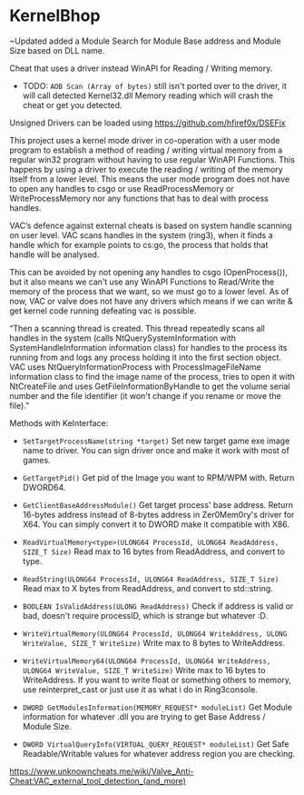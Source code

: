 # KernelBhop

~Updated added a Module Search for Module Base address and Module Size based on DLL name.

Cheat that uses a driver instead WinAPI for Reading / Writing memory. 

* TODO: `AOB Scan (Array of bytes)` still isn't ported over to the driver, it will call detected Kernel32.dll Memory reading which will crash the cheat or get you detected.

Unsigned Drivers can be loaded using https://github.com/hfiref0x/DSEFix

This project uses a kernel mode driver in co-operation with a user mode program to establish a method of reading / writing virtual memory from a regular win32 program without having to use regular WinAPI Functions. This happens by using a driver to execute the reading / writing of the memory itself from a lower level. This means the user mode program does not have to open any handles to csgo or use ReadProcessMemory or WriteProcessMemory nor any functions that has to deal with process handles.

VAC’s defence against external cheats is based on system handle scanning on user level. VAC scans handles in the system (ring3), when it finds a handle which for example points to cs:go, the process that holds that handle will be analysed.

This can be avoided by not opening any handles to csgo (OpenProcess()), but it also means we can’t use any WinAPI Functions to Read/Write the memory of the process that we want, so we must go to a lower level. As of now, VAC or valve does not have any drivers which means if we can write & get kernel code running defeating vac is possible.

“Then a scanning thread is created. This thread repeatedly scans all handles in the system (calls NtQuerySystemInformation with SystemHandleInformation information class) for handles to the process its running from and logs any process holding it into the first section object. VAC uses NtQueryInformationProcess with ProcessImageFileName information class to find the image name of the process, tries to open it with NtCreateFile and uses GetFileInformationByHandle to get the volume serial number and the file identifier (it won't change if you rename or move the file).”

Methods with KeInterface:

* `SetTargetProcessName(string *target)`
Set new target game exe image name to driver. You can sign driver once and make it work with most of games.

* `GetTargetPid()`
Get pid of the Image you want to RPM/WPM with. Return DWORD64.

* `GetClientBaseAddressModule()`
Get target process' base address. Return 16-bytes address instead of 8-bytes address in Zer0Mem0ry's driver for X64. You can simply convert it to DWORD make it compatible with X86.

* `ReadVirtualMemory<type>(ULONG64 ProcessId, ULONG64 ReadAddress, SIZE_T Size)`
Read max to 16 bytes from ReadAddress, and convert to type.

* `ReadString(ULONG64 ProcessId, ULONG64 ReadAddress, SIZE_T Size)`
Read max to X bytes from ReadAddress, and convert to std::string.

* `BOOLEAN IsValidAddress(ULONG ReadAddress)`
Check if address is valid or bad, doesn't require processID, which is strange but whatever :D.

* `WriteVirtualMemory(ULONG64 ProcessId, ULONG64 WriteAddress, ULONG WriteValue, SIZE_T WriteSize)`
Write max to 8 bytes to WriteAddress.

* `WriteVirtualMemory64(ULONG64 ProcessId, ULONG64 WriteAddress, ULONG64 WriteValue, SIZE_T WriteSize)`
Write max to 16 bytes to WriteAddress. If you want to write float or something others to memory, use reinterpret_cast or just use it as what i do in Ring3console.

* `DWORD GetModulesInformation(MEMORY_REQUEST* moduleList)`
Get Module information for whatever .dll you are trying to get Base Address / Module Size.

* `DWORD VirtualQueryInfo(VIRTUAL_QUERY_REQUEST* moduleList)`
Get Safe Readable/Writable values for whatever address region you are checking.

https://www.unknowncheats.me/wiki/Valve_Anti-Cheat:VAC_external_tool_detection_(and_more)
